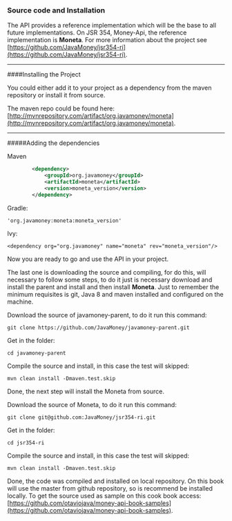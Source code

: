 ### Source code and Installation

The API provides a reference implementation which will be the base to all future implementations. On JSR 354, Money-Api, the reference implementation is **Moneta**. For more information about the project see [https://github.com/JavaMoney/jsr354-ri](https://github.com/JavaMoney/jsr354-ri).

---

####Installing the Project

You could either add it to your project as a dependency from the maven repository or install it from source. 

The maven repo could be found here:
[http://mvnrepository.com/artifact/org.javamoney/moneta](http://mvnrepository.com/artifact/org.javamoney/moneta).



---


#####Adding the dependencies 

Maven

```xml
        <dependency>
            <groupId>org.javamoney</groupId>
            <artifactId>moneta</artifactId>
            <version>moneta_version</version>
        </dependency>
```

Gradle:
```
'org.javamoney:moneta:moneta_version'
```

Ivy:

```
<dependency org="org.javamoney" name="moneta" rev="moneta_version"/>
```

Now you are ready to go and use the API in your project.


The last one is downloading the source and compiling, for do this, will necessary to follow some steps, to do it just is necessary download and install the parent and install and then install **Moneta**. Just to remember the minimum requisites is git, Java 8 and maven installed and configured on the machine.


Download the source of  javamoney-parent, to do it run this command:

```
git clone https://github.com/JavaMoney/javamoney-parent.git
```

Get in the folder:

```
cd javamoney-parent
```
Compile the source and install, in this case the test will skipped:

```
mvn clean install -Dmaven.test.skip
```

Done, the next step will install the Moneta from source.

Download the source of  Moneta, to do it run this command:

```
git clone git@github.com:JavaMoney/jsr354-ri.git
```

Get in the folder:
```
cd jsr354-ri
```

Compile the source and install, in this case the test will skipped:

```
mvn clean install -Dmaven.test.skip
```
Done, the code was compiled and installed on local repository. On this book will use the master from github repository, so is recommend be installed locally. To get the source used as sample on this cook book access:  [https://github.com/otaviojava/money-api-book-samples](https://github.com/otaviojava/money-api-book-samples).




